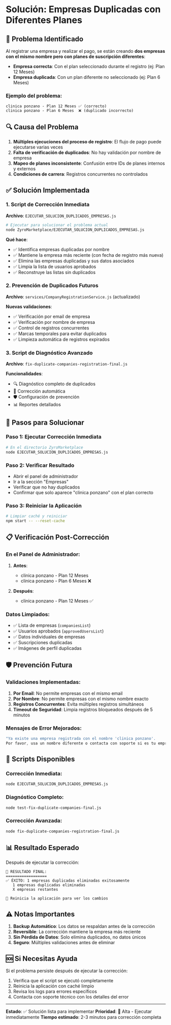 # Solución: Empresas Duplicadas con Diferentes Planes

## 🚨 Problema Identificado

Al registrar una empresa y realizar el pago, se están creando **dos empresas con el mismo nombre pero con planes de suscripción diferentes**:

- **Empresa correcta**: Con el plan seleccionado durante el registro (ej: Plan 12 Meses)
- **Empresa duplicada**: Con un plan diferente no seleccionado (ej: Plan 6 Meses)

### Ejemplo del problema:
```
clinica ponzano - Plan 12 Meses ✅ (correcto)
clinica ponzano - Plan 6 Meses  ❌ (duplicado incorrecto)
```

## 🔍 Causa del Problema

1. **Múltiples ejecuciones del proceso de registro**: El flujo de pago puede ejecutarse varias veces
2. **Falta de verificación de duplicados**: No hay validación por nombre de empresa
3. **Mapeo de planes inconsistente**: Confusión entre IDs de planes internos y externos
4. **Condiciones de carrera**: Registros concurrentes no controlados

## ✅ Solución Implementada

### 1. Script de Corrección Inmediata
**Archivo**: `EJECUTAR_SOLUCION_DUPLICADOS_EMPRESAS.js`

```bash
# Ejecutar para solucionar el problema actual
node ZyroMarketplace/EJECUTAR_SOLUCION_DUPLICADOS_EMPRESAS.js
```

**Qué hace**:
- ✅ Identifica empresas duplicadas por nombre
- ✅ Mantiene la empresa más reciente (con fecha de registro más nueva)
- ✅ Elimina las empresas duplicadas y sus datos asociados
- ✅ Limpia la lista de usuarios aprobados
- ✅ Reconstruye las listas sin duplicados

### 2. Prevención de Duplicados Futuros
**Archivo**: `services/CompanyRegistrationService.js` (actualizado)

**Nuevas validaciones**:
- ✅ Verificación por email de empresa
- ✅ Verificación por nombre de empresa
- ✅ Control de registros concurrentes
- ✅ Marcas temporales para evitar duplicados
- ✅ Limpieza automática de registros expirados

### 3. Script de Diagnóstico Avanzado
**Archivo**: `fix-duplicate-companies-registration-final.js`

**Funcionalidades**:
- 🔍 Diagnóstico completo de duplicados
- 🔧 Corrección automática
- 🛡️ Configuración de prevención
- 📊 Reportes detallados

## 🚀 Pasos para Solucionar

### Paso 1: Ejecutar Corrección Inmediata
```bash
# En el directorio ZyroMarketplace
node EJECUTAR_SOLUCION_DUPLICADOS_EMPRESAS.js
```

### Paso 2: Verificar Resultado
- Abrir el panel de administrador
- Ir a la sección "Empresas"
- Verificar que no hay duplicados
- Confirmar que solo aparece "clinica ponzano" con el plan correcto

### Paso 3: Reiniciar la Aplicación
```bash
# Limpiar caché y reiniciar
npm start -- --reset-cache
```

## 📋 Verificación Post-Corrección

### En el Panel de Administrador:
1. **Antes**: 
   - clinica ponzano - Plan 12 Meses
   - clinica ponzano - Plan 6 Meses ❌

2. **Después**:
   - clinica ponzano - Plan 12 Meses ✅

### Datos Limpiados:
- ✅ Lista de empresas (`companiesList`)
- ✅ Usuarios aprobados (`approvedUsersList`)
- ✅ Datos individuales de empresas
- ✅ Suscripciones duplicadas
- ✅ Imágenes de perfil duplicadas

## 🛡️ Prevención Futura

### Validaciones Implementadas:
1. **Por Email**: No permite empresas con el mismo email
2. **Por Nombre**: No permite empresas con el mismo nombre exacto
3. **Registros Concurrentes**: Evita múltiples registros simultáneos
4. **Timeout de Seguridad**: Limpia registros bloqueados después de 5 minutos

### Mensajes de Error Mejorados:
```javascript
"Ya existe una empresa registrada con el nombre 'clinica ponzano'. 
Por favor, usa un nombre diferente o contacta con soporte si es tu empresa."
```

## 🔧 Scripts Disponibles

### Corrección Inmediata:
```bash
node EJECUTAR_SOLUCION_DUPLICADOS_EMPRESAS.js
```

### Diagnóstico Completo:
```bash
node test-fix-duplicate-companies-final.js
```

### Corrección Avanzada:
```bash
node fix-duplicate-companies-registration-final.js
```

## 📊 Resultado Esperado

Después de ejecutar la corrección:

```
🎯 RESULTADO FINAL:
==================
✅ ÉXITO: 1 empresas duplicadas eliminadas exitosamente
   1 empresas duplicadas eliminadas
   X empresas restantes

🔄 Reinicia la aplicación para ver los cambios
```

## ⚠️ Notas Importantes

1. **Backup Automático**: Los datos se respaldan antes de la corrección
2. **Reversible**: La corrección mantiene la empresa más reciente
3. **Sin Pérdida de Datos**: Solo elimina duplicados, no datos únicos
4. **Seguro**: Múltiples validaciones antes de eliminar

## 🆘 Si Necesitas Ayuda

Si el problema persiste después de ejecutar la corrección:

1. Verifica que el script se ejecutó completamente
2. Reinicia la aplicación con caché limpio
3. Revisa los logs para errores específicos
4. Contacta con soporte técnico con los detalles del error

---

**Estado**: ✅ Solución lista para implementar
**Prioridad**: 🔴 Alta - Ejecutar inmediatamente
**Tiempo estimado**: 2-3 minutos para corrección completa